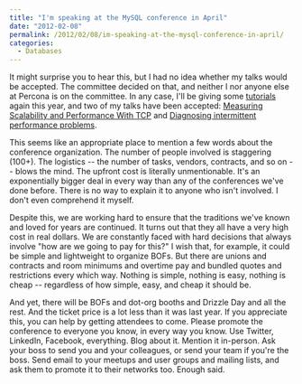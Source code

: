 ```yaml
---
title: "I'm speaking at the MySQL conference in April"
date: "2012-02-08"
permalink: /2012/02/08/im-speaking-at-the-mysql-conference-in-april/
categories:
  - Databases
---
```

It might surprise you to hear this, but I had no idea whether my talks would be accepted. The committee decided on that, and neither I nor anyone else at Percona is on the committee. In any case, I'll be giving some [tutorials][1] again this year, and two of my talks have been accepted: [Measuring Scalability and Performance With TCP][2] and [Diagnosing intermittent performance problems][3].

This seems like an appropriate place to mention a few words about the conference organization. The number of people involved is staggering (100+). The logistics -- the number of tasks, vendors, contracts, and so on -- blows the mind. The upfront cost is literally unmentionable. It's an exponentially bigger deal in every way than any of the conferences we've done before. There is no way to explain it to anyone who isn't involved. I don't even comprehend it myself.

Despite this, we are working hard to ensure that the traditions we've known and loved for years are continued. It turns out that they all have a very high cost in real dollars. We are constantly faced with hard decisions that always involve "how are we going to pay for this?" I wish that, for example, it could be simple and lightweight to organize BOFs. But there are unions and contracts and room minimums and overtime pay and bundled quotes and restrictions every which way. Nothing is simple, nothing is easy, nothing is cheap -- regardless of how simple, easy, and cheap it should be.

And yet, there will be BOFs and dot-org booths and Drizzle Day and all the rest. And the ticket price is a lot less than it was last year. If you appreciate this, you can help by getting attendees to come. Please promote the conference to everyone you know, in every way you know. Use Twitter, LinkedIn, Facebook, everything. Blog about it. Mention it in-person. Ask your boss to send you and your colleagues, or send your team if you're the boss. Send email to your meetups and user groups and mailing lists, and ask them to promote it to their networks too. Enough said.

 [1]: http://www.percona.com/live/mysql-conference-2012/program/schedule/tutorials
 [2]: http://www.percona.com/live/mysql-conference-2012/sessions/measuring-scalability-and-performance-tcp
 [3]: http://www.percona.com/live/mysql-conference-2012/sessions/diagnosing-intermittent-performance-problems
